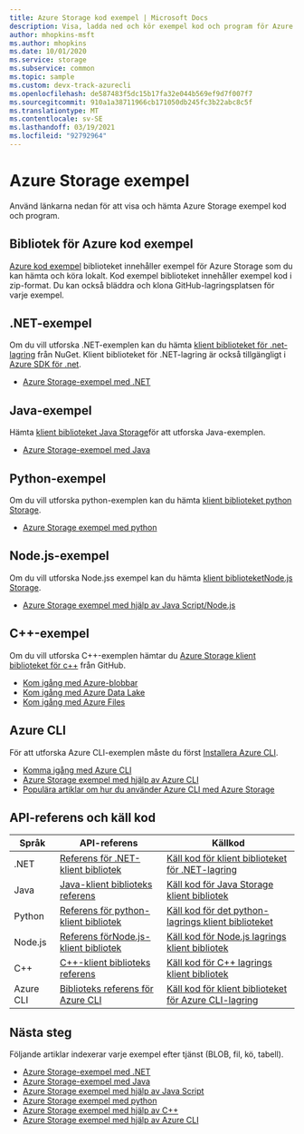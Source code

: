 ```yaml
---
title: Azure Storage kod exempel | Microsoft Docs
description: Visa, ladda ned och kör exempel kod och program för Azure Storage. Upptäck kom igång-exempel för blobbar, köer, tabeller och filer med hjälp av lagrings klient biblioteken .NET, Java, python, Node.js, Azure CLI och C++.
author: mhopkins-msft
ms.author: mhopkins
ms.date: 10/01/2020
ms.service: storage
ms.subservice: common
ms.topic: sample
ms.custom: devx-track-azurecli
ms.openlocfilehash: de587483f5dc15b17fa32e044b569ef9d7f007f7
ms.sourcegitcommit: 910a1a38711966cb171050db245fc3b22abc8c5f
ms.translationtype: MT
ms.contentlocale: sv-SE
ms.lasthandoff: 03/19/2021
ms.locfileid: "92792964"
---
```

# <a name="azure-storage-samples"></a>Azure Storage exempel

Använd länkarna nedan för att visa och hämta Azure Storage exempel kod och program.

## <a name="azure-code-samples-library"></a>Bibliotek för Azure kod exempel

[Azure kod exempel](https://azure.microsoft.com/documentation/samples/?service=storage) biblioteket innehåller exempel för Azure Storage som du kan hämta och köra lokalt. Kod exempel biblioteket innehåller exempel kod i zip-format. Du kan också bläddra och klona GitHub-lagringsplatsen för varje exempel.

## <a name="net-samples"></a>.NET-exempel

Om du vill utforska .NET-exemplen kan du hämta [klient biblioteket för .net-lagring](https://www.nuget.org/packages/WindowsAzure.Storage/) från NuGet. Klient biblioteket för .NET-lagring är också tillgängligt i [Azure SDK för .net](https://azure.microsoft.com/downloads/).

* [Azure Storage-exempel med .NET](storage-samples-dotnet.md)

## <a name="java-samples"></a>Java-exempel

Hämta [klient biblioteket Java Storage](https://github.com/azure/azure-storage-java)för att utforska Java-exemplen.

* [Azure Storage-exempel med Java](storage-samples-java.md)

## <a name="python-samples"></a>Python-exempel

Om du vill utforska python-exemplen kan du hämta [klient biblioteket python Storage](https://github.com/azure/azure-storage-python).

* [Azure Storage exempel med python](storage-samples-python.md)

## <a name="nodejs-samples"></a>Node.js-exempel

Om du vill utforska Node.jss exempel kan du hämta [ klient biblioteketNode.js Storage](https://github.com/Azure/azure-storage-node).

* [Azure Storage exempel med hjälp av Java Script/Node.js](storage-samples-javascript.md)

## <a name="c-samples"></a>C++-exempel

Om du vill utforska C++-exemplen hämtar du [Azure Storage klient biblioteket för c++](https://github.com/Azure/azure-sdk-for-cpp/tree/master/sdk/storage) från GitHub.

* [Kom igång med Azure-blobbar](https://github.com/Azure/azure-sdk-for-cpp/blob/master/sdk/storage/azure-storage-blobs/sample/blob_getting_started.cpp)
* [Kom igång med Azure Data Lake](https://github.com/Azure/azure-sdk-for-cpp/blob/master/sdk/storage/azure-storage-files-datalake/sample/datalake_getting_started.cpp)
* [Kom igång med Azure Files](https://github.com/Azure/azure-sdk-for-cpp/blob/master/sdk/storage/azure-storage-files-shares/sample/file_share_getting_started.cpp)

## <a name="azure-cli"></a>Azure CLI

För att utforska Azure CLI-exemplen måste du först [Installera Azure CLI](/cli/azure/install-azure-cli).

* [Komma igång med Azure CLI](/cli/azure/get-started-with-azure-cli)
* [Azure Storage exempel med hjälp av Azure CLI](../blobs/storage-samples-blobs-cli.md)
* [Populära artiklar om hur du använder Azure CLI med Azure Storage](/cli/azure/popular-articles-using-the-azure-cli#storage)

## <a name="api-reference-and-source-code"></a>API-referens och käll kod

| Språk | API-referens | Källkod |
|----------|---------------|-------------|
| .NET | [Referens för .NET-klient bibliotek](/dotnet/api/overview/azure/storage) | [Käll kod för klient biblioteket för .NET-lagring](https://github.com/Azure/azure-storage-net) |
| Java | [Java-klient biblioteks referens](/java/api/overview/azure/storage) | [Käll kod för Java Storage klient bibliotek](https://github.com/azure/azure-storage-java) |
| Python | [Referens för python-klient bibliotek](https://azure-storage.readthedocs.io/) | [Käll kod för det python-lagrings klient biblioteket](https://github.com/Azure/azure-storage-python) |
| Node.js | [ Referens förNode.js-klient bibliotek](https://azure.github.io/azure-storage-node) | [Käll kod för Node.js lagrings klient bibliotek](https://github.com/Azure/azure-storage-node) |
| C++ | [C++-klient biblioteks referens](https://azure.github.io/azure-sdk-for-cpp/) | [Käll kod för C++ lagrings klient bibliotek](https://github.com/Azure/azure-sdk-for-cpp/tree/master/sdk/storage)|
| Azure CLI | [Biblioteks referens för Azure CLI](/cli/azure/storage) | [Käll kod för klient biblioteket för Azure CLI-lagring](https://github.com/Azure-Samples/azure-cli-samples/tree/master/storage)

## <a name="next-steps"></a>Nästa steg

Följande artiklar indexerar varje exempel efter tjänst (BLOB, fil, kö, tabell).

* [Azure Storage-exempel med .NET](storage-samples-dotnet.md)
* [Azure Storage-exempel med Java](storage-samples-java.md)
* [Azure Storage exempel med hjälp av Java Script](storage-samples-javascript.md)
* [Azure Storage exempel med python](storage-samples-python.md)
* [Azure Storage exempel med hjälp av C++](storage-samples-c-plus-plus.md)
* [Azure Storage exempel med hjälp av Azure CLI](../blobs/storage-samples-blobs-cli.md)